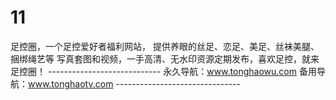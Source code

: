 # 11
足控圈，一个足控爱好者福利网站， 提供养眼的丝足、恋足、美足、丝袜美腿、捆绑绳艺等 写真套图和视频，一手高清、无水印资源定期发布，喜欢足控，就来足控圈！ ---------------------------- 永久导航：www.tonghaowu.com  备用导航：www.tonghaotv.com -------------------------------

